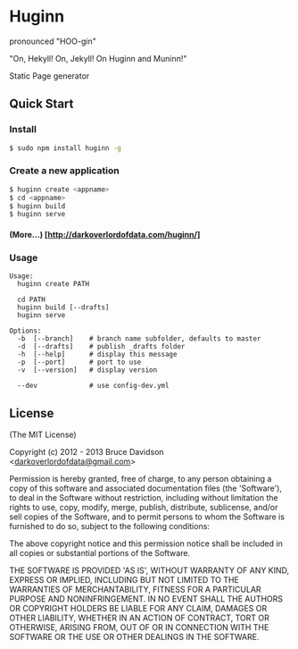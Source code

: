 # Huginn
pronounced "HOO-gin"

"On, Hekyll! On, Jekyll! On Huginn and Muninn!"

Static Page generator

## Quick Start

### Install

```bash
$ sudo npm install huginn -g
```


### Create a new application

```bash
$ huginn create <appname>
$ cd <appname>
$ huginn build
$ huginn serve
```

#### (More...) [http://darkoverlordofdata.com/huginn/]

### Usage

    Usage:
      huginn create PATH

      cd PATH
      huginn build [--drafts]
      huginn serve

    Options:
      -b  [--branch]    # branch name subfolder, defaults to master
      -d  [--drafts]    # publish _drafts folder
      -h  [--help]      # display this message
      -p  [--port]      # port to use
      -v  [--version]   # display version

      --dev             # use config-dev.yml



## License

(The MIT License)

Copyright (c) 2012 - 2013 Bruce Davidson &lt;darkoverlordofdata@gmail.com&gt;

Permission is hereby granted, free of charge, to any person obtaining
a copy of this software and associated documentation files (the
'Software'), to deal in the Software without restriction, including
without limitation the rights to use, copy, modify, merge, publish,
distribute, sublicense, and/or sell copies of the Software, and to
permit persons to whom the Software is furnished to do so, subject to
the following conditions:

The above copyright notice and this permission notice shall be
included in all copies or substantial portions of the Software.

THE SOFTWARE IS PROVIDED 'AS IS', WITHOUT WARRANTY OF ANY KIND,
EXPRESS OR IMPLIED, INCLUDING BUT NOT LIMITED TO THE WARRANTIES OF
MERCHANTABILITY, FITNESS FOR A PARTICULAR PURPOSE AND NONINFRINGEMENT.
IN NO EVENT SHALL THE AUTHORS OR COPYRIGHT HOLDERS BE LIABLE FOR ANY
CLAIM, DAMAGES OR OTHER LIABILITY, WHETHER IN AN ACTION OF CONTRACT,
TORT OR OTHERWISE, ARISING FROM, OUT OF OR IN CONNECTION WITH THE
SOFTWARE OR THE USE OR OTHER DEALINGS IN THE SOFTWARE.
